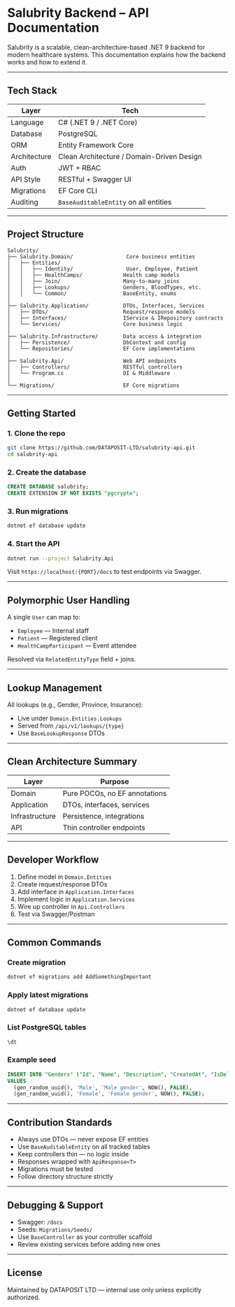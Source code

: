 ﻿# Salubrity Backend – API Documentation

Salubrity is a scalable, clean-architecture-based .NET 9 backend for modern healthcare systems. This documentation explains how the backend works and how to extend it.

---

## Tech Stack

| Layer        | Tech                                      |
| ------------ | ----------------------------------------- |
| Language     | C# (.NET 9 / .NET Core)                   |
| Database     | PostgreSQL                                |
| ORM          | Entity Framework Core                     |
| Architecture | Clean Architecture / Domain-Driven Design |
| Auth         | JWT + RBAC                                |
| API Style    | RESTful + Swagger UI                      |
| Migrations   | EF Core CLI                               |
| Auditing     | `BaseAuditableEntity` on all entities     |

---

## Project Structure

```
Salubrity/
├── Salubrity.Domain/                 Core business entities
│   ├── Entities/
│   │   ├── Identity/                 User, Employee, Patient
│   │   ├── HealthCamps/             Health camp models
│   │   ├── Join/                    Many-to-many joins
│   │   ├── Lookups/                 Genders, BloodTypes, etc.
│   │   └── Common/                  BaseEntity, enums
│
├── Salubrity.Application/           DTOs, Interfaces, Services
│   ├── DTOs/                        Request/response models
│   ├── Interfaces/                  IService & IRepository contracts
│   └── Services/                    Core business logic
│
├── Salubrity.Infrastructure/        Data access & integration
│   ├── Persistence/                 DbContext and config
│   └── Repositories/                EF Core implementations
│
├── Salubrity.Api/                   Web API endpoints
│   ├── Controllers/                 RESTful controllers
│   └── Program.cs                   DI & Middleware
│
└── Migrations/                      EF Core migrations
```

---

## Getting Started

### 1. Clone the repo

```bash
git clone https://github.com/DATAPOSIT-LTD/salubrity-api.git
cd salubrity-api
```

### 2. Create the database

```sql
CREATE DATABASE salubrity;
CREATE EXTENSION IF NOT EXISTS "pgcrypto";
```

### 3. Run migrations

```bash
dotnet ef database update
```

### 4. Start the API

```bash
dotnet run --project Salubrity.Api
```

Visit `https://localhost:{PORT}/docs` to test endpoints via Swagger.

---

## Polymorphic User Handling

A single `User` can map to:

- `Employee` — Internal staff
- `Patient` — Registered client
- `HealthCampParticipant` — Event attendee

Resolved via `RelatedEntityType` field + joins.

---

## Lookup Management

All lookups (e.g., Gender, Province, Insurance):

- Live under `Domain.Entities.Lookups`
- Served from `/api/v1/lookups/{type}`
- Use `BaseLookupResponse` DTOs

---

## Clean Architecture Summary

| Layer          | Purpose                       |
| -------------- | ----------------------------- |
| Domain         | Pure POCOs, no EF annotations |
| Application    | DTOs, interfaces, services    |
| Infrastructure | Persistence, integrations     |
| API            | Thin controller endpoints     |

---

## Developer Workflow

1. Define model in `Domain.Entities`
2. Create request/response DTOs
3. Add interface in `Application.Interfaces`
4. Implement logic in `Application.Services`
5. Wire up controller in `Api.Controllers`
6. Test via Swagger/Postman

---

## Common Commands

### Create migration

```bash
dotnet ef migrations add AddSomethingImportant
```

### Apply latest migrations

```bash
dotnet ef database update
```

### List PostgreSQL tables

```sql
\dt
```

### Example seed

```sql
INSERT INTO "Genders" ("Id", "Name", "Description", "CreatedAt", "IsDeleted")
VALUES
  (gen_random_uuid(), 'Male', 'Male gender', NOW(), FALSE),
  (gen_random_uuid(), 'Female', 'Female gender', NOW(), FALSE);
```

---

## Contribution Standards

- Always use DTOs — never expose EF entities
- Use `BaseAuditableEntity` on all tracked tables
- Keep controllers thin — no logic inside
- Responses wrapped with `ApiResponse<T>`
- Migrations must be tested
- Follow directory structure strictly

---

## Debugging & Support

- Swagger: `/docs`
- Seeds: `Migrations/Seeds/`
- Use `BaseController` as your controller scaffold
- Review existing services before adding new ones

---

## License

Maintained by DATAPOSIT LTD — internal use only unless explicitly authorized.
